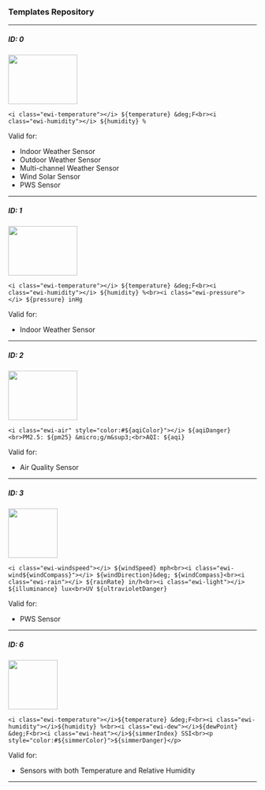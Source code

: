 ### Templates Repository

***

##### ID: 0

<img src="https://github.com/mircolino/ecowitt/raw/master/images/T00.png" width="140" height="100">

```
<i class="ewi-temperature"></i> ${temperature} &deg;F<br><i class="ewi-humidity"></i> ${humidity} %
```
Valid for:

- Indoor Weather Sensor
- Outdoor Weather Sensor
- Multi-channel Weather Sensor
- Wind Solar Sensor
- PWS Sensor

***

##### ID: 1

<img src="https://github.com/mircolino/ecowitt/raw/master/images/T01.png" width="140" height="100">

```
<i class="ewi-temperature"></i> ${temperature} &deg;F<br><i class="ewi-humidity"></i> ${humidity} %<br><i class="ewi-pressure"></i> ${pressure} inHg
```
Valid for:

- Indoor Weather Sensor

***

##### ID: 2

<img src="https://github.com/mircolino/ecowitt/raw/master/images/T02.png" width="140" height="100">

```
<i class="ewi-air" style="color:#${aqiColor}"></i> ${aqiDanger}<br>PM2.5: ${pm25} &micro;g/m&sup3;<br>AQI: ${aqi}
```
Valid for:

- Air Quality Sensor

***

##### ID: 3

<img src="https://github.com/mircolino/ecowitt/raw/master/images/T03.png" width="100" height="100">

```
<i class="ewi-windspeed"></i> ${windSpeed} mph<br><i class="ewi-wind${windCompass}"></i> ${windDirection}&deg; ${windCompass}<br><i class="ewi-rain"></i> ${rainRate} in/h<br><i class="ewi-light"></i> ${illuminance} lux<br>UV ${ultravioletDanger}
```
Valid for:

- PWS Sensor

***

##### ID: 6

<img src="https://github.com/mircolino/ecowitt/raw/master/images/T06.png" width="100" height="100">

```
<i class="ewi-temperature"></i>${temperature} &deg;F<br><i class="ewi-humidity"></i>${humidity} %<br><i class="ewi-dew"></i>${dewPoint} &deg;F<br><i class="ewi-heat"></i>${simmerIndex} SSI<br><p style="color:#${simmerColor}">${simmerDanger}</p>
```
Valid for:

- Sensors with both Temperature and Relative Humidity

***